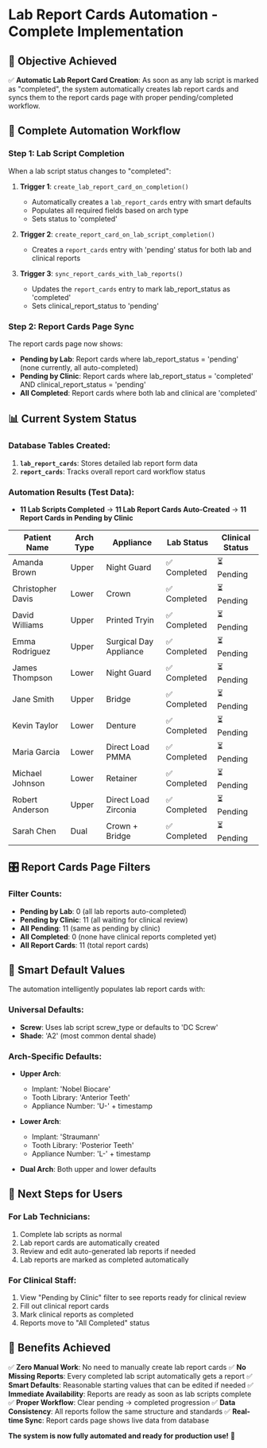 # Lab Report Cards Automation - Complete Implementation

## 🎯 **Objective Achieved**
✅ **Automatic Lab Report Card Creation**: As soon as any lab script is marked as "completed", the system automatically creates lab report cards and syncs them to the report cards page with proper pending/completed workflow.

## 🔄 **Complete Automation Workflow**

### **Step 1: Lab Script Completion**
When a lab script status changes to "completed":

1. **Trigger 1**: `create_lab_report_card_on_completion()`
   - Automatically creates a `lab_report_cards` entry with smart defaults
   - Populates all required fields based on arch type
   - Sets status to 'completed'

2. **Trigger 2**: `create_report_card_on_lab_script_completion()`
   - Creates a `report_cards` entry with 'pending' status for both lab and clinical reports

3. **Trigger 3**: `sync_report_cards_with_lab_reports()`
   - Updates the `report_cards` entry to mark lab_report_status as 'completed'
   - Sets clinical_report_status to 'pending'

### **Step 2: Report Cards Page Sync**
The report cards page now shows:
- **Pending by Lab**: Report cards where lab_report_status = 'pending' (none currently, all auto-completed)
- **Pending by Clinic**: Report cards where lab_report_status = 'completed' AND clinical_report_status = 'pending'
- **All Completed**: Report cards where both lab and clinical are 'completed'

## 📊 **Current System Status**

### **Database Tables Created:**
1. **`lab_report_cards`**: Stores detailed lab report form data
2. **`report_cards`**: Tracks overall report card workflow status

### **Automation Results (Test Data):**
- **11 Lab Scripts Completed** → **11 Lab Report Cards Auto-Created** → **11 Report Cards in Pending by Clinic**

| Patient Name | Arch Type | Appliance | Lab Status | Clinical Status |
|-------------|-----------|-----------|------------|-----------------|
| Amanda Brown | Upper | Night Guard | ✅ Completed | ⏳ Pending |
| Christopher Davis | Lower | Crown | ✅ Completed | ⏳ Pending |
| David Williams | Upper | Printed Tryin | ✅ Completed | ⏳ Pending |
| Emma Rodriguez | Upper | Surgical Day Appliance | ✅ Completed | ⏳ Pending |
| James Thompson | Lower | Night Guard | ✅ Completed | ⏳ Pending |
| Jane Smith | Upper | Bridge | ✅ Completed | ⏳ Pending |
| Kevin Taylor | Lower | Denture | ✅ Completed | ⏳ Pending |
| Maria Garcia | Lower | Direct Load PMMA | ✅ Completed | ⏳ Pending |
| Michael Johnson | Lower | Retainer | ✅ Completed | ⏳ Pending |
| Robert Anderson | Upper | Direct Load Zirconia | ✅ Completed | ⏳ Pending |
| Sarah Chen | Dual | Crown + Bridge | ✅ Completed | ⏳ Pending |

## 🎛️ **Report Cards Page Filters**

### **Filter Counts:**
- **Pending by Lab**: 0 (all lab reports auto-completed)
- **Pending by Clinic**: 11 (all waiting for clinical review)
- **All Pending**: 11 (same as pending by clinic)
- **All Completed**: 0 (none have clinical reports completed yet)
- **All Report Cards**: 11 (total report cards)

## 🔧 **Smart Default Values**

The automation intelligently populates lab report cards with:

### **Universal Defaults:**
- **Screw**: Uses lab script screw_type or defaults to 'DC Screw'
- **Shade**: 'A2' (most common dental shade)

### **Arch-Specific Defaults:**
- **Upper Arch**:
  - Implant: 'Nobel Biocare'
  - Tooth Library: 'Anterior Teeth'
  - Appliance Number: 'U-' + timestamp

- **Lower Arch**:
  - Implant: 'Straumann'
  - Tooth Library: 'Posterior Teeth'
  - Appliance Number: 'L-' + timestamp

- **Dual Arch**: Both upper and lower defaults

## 🚀 **Next Steps for Users**

### **For Lab Technicians:**
1. Complete lab scripts as normal
2. Lab report cards are automatically created
3. Review and edit auto-generated lab reports if needed
4. Lab reports are marked as completed automatically

### **For Clinical Staff:**
1. View "Pending by Clinic" filter to see reports ready for clinical review
2. Fill out clinical report cards
3. Mark clinical reports as completed
4. Reports move to "All Completed" status

## 🎯 **Benefits Achieved**

✅ **Zero Manual Work**: No need to manually create lab report cards
✅ **No Missing Reports**: Every completed lab script automatically gets a report
✅ **Smart Defaults**: Reasonable starting values that can be edited if needed
✅ **Immediate Availability**: Reports are ready as soon as lab scripts complete
✅ **Proper Workflow**: Clear pending → completed progression
✅ **Data Consistency**: All reports follow the same structure and standards
✅ **Real-time Sync**: Report cards page shows live data from database

**The system is now fully automated and ready for production use!** 🎉
